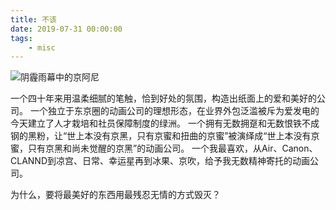 ```yaml
---
title: 不该
date: 2019-07-31 00:00:00
tags:
	- misc
---
```

![阴霾雨幕中的京阿尼](/images/misc/kyoani.jpg)
<!-- more -->
一个四十年来用温柔细腻的笔触，恰到好处的氛围，构造出纸面上的爱和美好的公司。
一个独立于东京圈的动画公司的理想形态，在业界外包泛滥被斥为爱发电的今天建立了人才栽培和社员保障制度的绿洲。
一个拥有无数拥趸和无数恨铁不成钢的黑粉，让“世上本没有京黑，只有京蜜和扭曲的京蜜”被演绎成“世上本没有京蜜，只有京黑和尚未觉醒的京黑”的动画公司。
一个我最喜欢，从Air、Canon、CLANND到凉宫、日常、幸运星再到冰果、京吹，给予我无数精神寄托的动画公司。

为什么，要将最美好的东西用最残忍无情的方式毁灭？